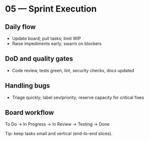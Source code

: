 # 05 — Sprint Execution

## Daily flow
- Update board; pull tasks; limit WIP
- Raise impediments early; swarm on blockers

## DoD and quality gates
- Code review, tests green, lint, security checks, docs updated

## Handling bugs
- Triage quickly; label sev/priority; reserve capacity for critical fixes

## Board workflow
To Do → In Progress → In Review → Testing → Done

Tip: keep tasks small and vertical (end-to-end slices).
